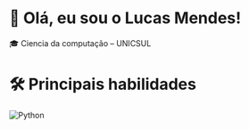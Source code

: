 # 👋 Olá, eu sou o Lucas Mendes!
🎓 Ciencia da computação – UNICSUL



#  🛠️ Principais habilidades
![Python]([https://img.shields.io/badge/System-Linux-informational?style=flat&logo=linux&color=FCC624](https://camo.githubusercontent.com/07858da9ad3cd19f1e10777508bf1b5470f22f8eb0b3ceaa425e2ff85461e30e/68747470733a2f2f696d672e736869656c64732e696f2f62616467652f507974686f6e2d3337373641423f7374796c653d666f722d7468652d6261646765266c6f676f3d707974686f6e266c6f676f436f6c6f723d7768697465))
